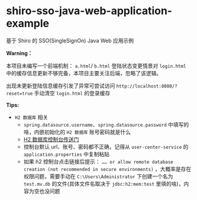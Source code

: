# shiro-sso-java-web-application-example

基于 Shiro 的 SSO(SingleSignOn) Java Web 应用示例

**Warning：**

本项目未编写一个前端机制： `a.html`/ `b.html` 登陆状态变更情景对 `login.html` 中的缓存信息更新不够完备，本项目主要关注后端，忽略了该逻辑。

出现未更新登陆信息缓存引发了异常可尝试访问 `http://localhost:8080/?reset=true` 手动清空 `login.html` 的登录缓存

**Tips:**

- `H2 数据库` 相关
    - `spring.datasource.username`、`spring.datasource.password` 中填写的啥，内嵌初始化的 `H2 数据库` 账号密码就是什么
    - [H2 数据库控制台传送门](http://localhost:8080/h2-console)
    - 控制台默认 url、账号、密码都不正确，记得从 `user-center-service` 的 `application.properties` 中复制粘贴
    - 如果 h2 控制台点击链接后提示： `…… or allow remote database creation (not recommended in secure environments)` ，大概率是存在权限问题，需要手动在 `C:\Users\Administrator` 下创建一个名为 `test.mv.db` 的文件(具体文件名取决于 `jdbc:h2:mem:test` 里填的啥)，内容为空也没问题
